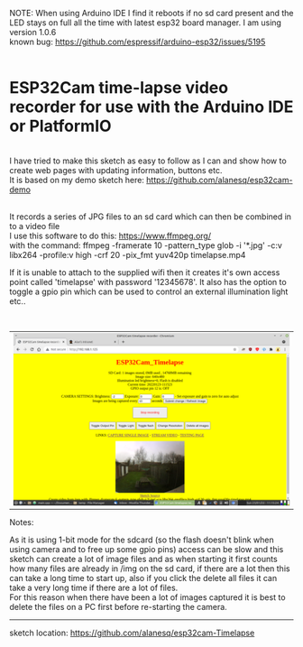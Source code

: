 NOTE: When using Arduino IDE I find it reboots if no sd card present and the LED stays on full all the time with latest esp32 board manager.  I am using version  1.0.6<br>
known bug: https://github.com/espressif/arduino-esp32/issues/5195<br><br>
      
<h1>ESP32Cam time-lapse video recorder for use with the Arduino IDE or PlatformIO</h1>

<br>I have tried to make this sketch as easy to follow as I can and show how to create web pages with updating information, buttons etc.
<br>It is based on my demo sketch here:   https://github.com/alanesq/esp32cam-demo

<br>It records a series of JPG files to an sd card which can then be combined in to a video file
<br>I use this software to do this:  https://www.ffmpeg.org/
<br>with the command:    ffmpeg -framerate 10 -pattern_type glob -i '*.jpg' -c:v libx264 -profile:v high -crf 20 -pix_fmt yuv420p timelapse.mp4

If it is unable to attach to the supplied wifi then it creates it's own access point called 'timelapse' with password '12345678'.
It also has the option to toggle a gpio pin which can be used to control an external illumination light etc..

<br><table><tr>
  <td><img src="/misc/tl.png" /></td>
</tr></table> 

Notes:

As it is using 1-bit mode for the sdcard (so the flash doesn't blink when using camera and to free up some gpio pins) access can be slow and this sketch can create a lot of image files and as when starting it first counts how many files are already in /img on the sd card, if there are a lot then this can take a long time to start up, also if you click the delete all files it can take a very long time if there are a lot of files.  
For this reason when there have been a lot of images captured it is best to delete the files on a PC first before re-starting the camera.

------------------------------------------------------
sketch location: https://github.com/alanesq/esp32cam-Timelapse
